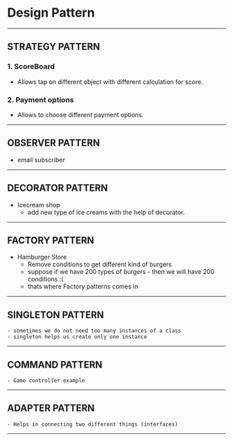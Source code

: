 # Design Pattern
---------------------------------------------------------------------

## STRATEGY PATTERN
### 1. ScoreBoard
 - Allows tap on different object with different calculation for score.


### 2. Payment options
 - Allows to choose different payment options.
---------------------------------------------------------------------

## OBSERVER PATTERN

- email subscriber
---------------------------------------------------------------------

## DECORATOR PATTERN

- Icecream shop
   - add new type of ice creams with the help of decorator.
---------------------------------------------------------------------

## FACTORY PATTERN

- Hamburger Store
   - Remove conditions to get different kind of burgers
   - suppose if we have 200 types of burgers - then we will have 200 conditions :(
   - thats where Factory patterns comes in
---------------------------------------------------------------------

## SINGLETON PATTERN

    - sometimes we do not need too many instances of a class
    - singleton helps us create only one instance
---------------------------------------------------------------------

## COMMAND PATTERN
    - Game controller example

---------------------------------------------------------------------

## ADAPTER PATTERN

    - Helps in connecting two different things (interfaces)
---------------------------------------------------------------------